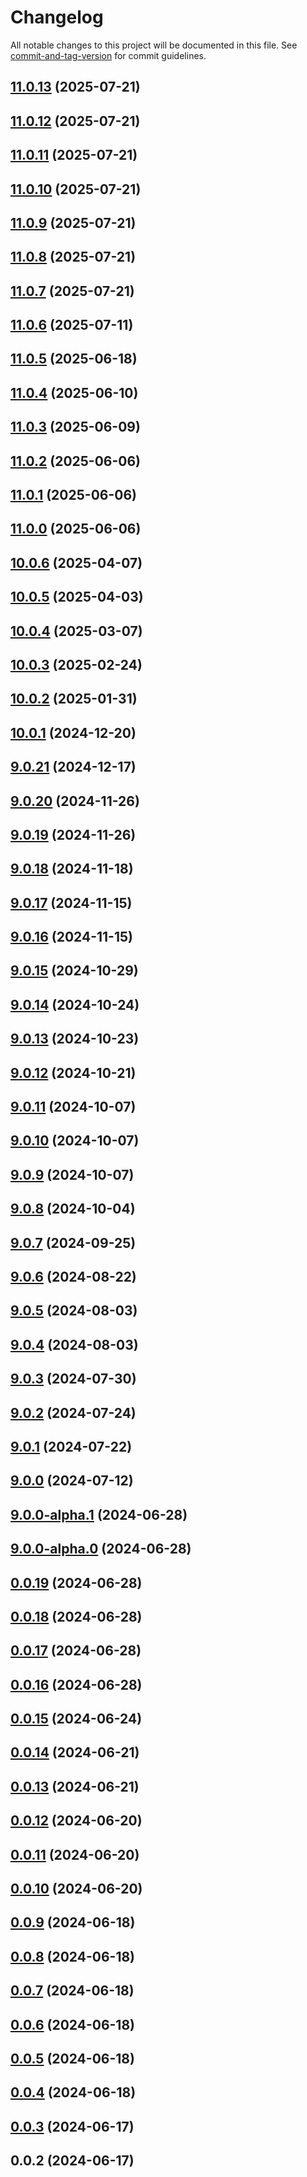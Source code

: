 # Changelog

All notable changes to this project will be documented in this file. See [commit-and-tag-version](https://github.com/absolute-version/commit-and-tag-version) for commit guidelines.

## [11.0.13](https://github.com/haxtheweb/haxcms-nodejs/compare/v11.0.12...v11.0.13) (2025-07-21)

## [11.0.12](https://github.com/haxtheweb/haxcms-nodejs/compare/v11.0.11...v11.0.12) (2025-07-21)

## [11.0.11](https://github.com/haxtheweb/haxcms-nodejs/compare/v11.0.10...v11.0.11) (2025-07-21)

## [11.0.10](https://github.com/haxtheweb/haxcms-nodejs/compare/v11.0.9...v11.0.10) (2025-07-21)

## [11.0.9](https://github.com/haxtheweb/haxcms-nodejs/compare/v11.0.8...v11.0.9) (2025-07-21)

## [11.0.8](https://github.com/haxtheweb/haxcms-nodejs/compare/v11.0.7...v11.0.8) (2025-07-21)

## [11.0.7](https://github.com/haxtheweb/haxcms-nodejs/compare/v11.0.6...v11.0.7) (2025-07-21)

## [11.0.6](https://github.com/haxtheweb/haxcms-nodejs/compare/v11.0.5...v11.0.6) (2025-07-11)

## [11.0.5](https://github.com/haxtheweb/haxcms-nodejs/compare/v11.0.4...v11.0.5) (2025-06-18)

## [11.0.4](https://github.com/haxtheweb/haxcms-nodejs/compare/v11.0.3...v11.0.4) (2025-06-10)

## [11.0.3](https://github.com/haxtheweb/haxcms-nodejs/compare/v11.0.2...v11.0.3) (2025-06-09)

## [11.0.2](https://github.com/haxtheweb/haxcms-nodejs/compare/v11.0.1...v11.0.2) (2025-06-06)

## [11.0.1](https://github.com/haxtheweb/haxcms-nodejs/compare/v11.0.0...v11.0.1) (2025-06-06)

## [11.0.0](https://github.com/haxtheweb/haxcms-nodejs/compare/v10.0.6...v11.0.0) (2025-06-06)

## [10.0.6](https://github.com/haxtheweb/haxcms-nodejs/compare/v10.0.5...v10.0.6) (2025-04-07)

## [10.0.5](https://github.com/haxtheweb/haxcms-nodejs/compare/v10.0.4...v10.0.5) (2025-04-03)

## [10.0.4](https://github.com/haxtheweb/haxcms-nodejs/compare/v10.0.3...v10.0.4) (2025-03-07)

## [10.0.3](https://github.com/haxtheweb/haxcms-nodejs/compare/v10.0.2...v10.0.3) (2025-02-24)

## [10.0.2](https://github.com/haxtheweb/haxcms-nodejs/compare/v10.0.1...v10.0.2) (2025-01-31)

## [10.0.1](https://github.com/haxtheweb/haxcms-nodejs/compare/v9.0.21...v10.0.1) (2024-12-20)

## [9.0.21](https://github.com/haxtheweb/haxcms-nodejs/compare/v9.0.20...v9.0.21) (2024-12-17)

## [9.0.20](https://github.com/haxtheweb/haxcms-nodejs/compare/v9.0.19...v9.0.20) (2024-11-26)

## [9.0.19](https://github.com/haxtheweb/haxcms-nodejs/compare/v9.0.18...v9.0.19) (2024-11-26)

## [9.0.18](https://github.com/haxtheweb/haxcms-nodejs/compare/v9.0.17...v9.0.18) (2024-11-18)

## [9.0.17](https://github.com/haxtheweb/haxcms-nodejs/compare/v9.0.16...v9.0.17) (2024-11-15)

## [9.0.16](https://github.com/haxtheweb/haxcms-nodejs/compare/v9.0.15...v9.0.16) (2024-11-15)

## [9.0.15](https://github.com/haxtheweb/haxcms-nodejs/compare/v9.0.14...v9.0.15) (2024-10-29)

## [9.0.14](https://github.com/haxtheweb/haxcms-nodejs/compare/v9.0.13...v9.0.14) (2024-10-24)

## [9.0.13](https://github.com/haxtheweb/haxcms-nodejs/compare/v9.0.12...v9.0.13) (2024-10-23)

## [9.0.12](https://github.com/haxtheweb/haxcms-nodejs/compare/v9.0.11...v9.0.12) (2024-10-21)

## [9.0.11](https://github.com/haxtheweb/haxcms-nodejs/compare/v9.0.10...v9.0.11) (2024-10-07)

## [9.0.10](https://github.com/haxtheweb/haxcms-nodejs/compare/v9.0.9...v9.0.10) (2024-10-07)

## [9.0.9](https://github.com/haxtheweb/haxcms-nodejs/compare/v9.0.8...v9.0.9) (2024-10-07)

## [9.0.8](https://github.com/haxtheweb/haxcms-nodejs/compare/v9.0.7...v9.0.8) (2024-10-04)

## [9.0.7](https://github.com/haxtheweb/haxcms-nodejs/compare/v9.0.6...v9.0.7) (2024-09-25)

## [9.0.6](https://github.com/haxtheweb/haxcms-nodejs/compare/v9.0.5...v9.0.6) (2024-08-22)

## [9.0.5](https://github.com/haxtheweb/haxcms-nodejs/compare/v9.0.4...v9.0.5) (2024-08-03)

## [9.0.4](https://github.com/haxtheweb/haxcms-nodejs/compare/v9.0.3...v9.0.4) (2024-08-03)

## [9.0.3](https://github.com/haxtheweb/haxcms-nodejs/compare/v9.0.2...v9.0.3) (2024-07-30)

## [9.0.2](https://github.com/haxtheweb/haxcms-nodejs/compare/v9.0.1...v9.0.2) (2024-07-24)

## [9.0.1](https://github.com/haxtheweb/haxcms-nodejs/compare/v9.0.0...v9.0.1) (2024-07-22)

## [9.0.0](https://github.com/haxtheweb/haxcms-nodejs/compare/v9.0.0-alpha.1...v9.0.0) (2024-07-12)

## [9.0.0-alpha.1](https://github.com/haxtheweb/haxcms-nodejs/compare/v9.0.0-alpha.0...v9.0.0-alpha.1) (2024-06-28)

## [9.0.0-alpha.0](https://github.com/haxtheweb/haxcms-nodejs/compare/v0.0.19...v9.0.0-alpha.0) (2024-06-28)

## [0.0.19](https://github.com/haxtheweb/haxcms-nodejs/compare/v0.0.18...v0.0.19) (2024-06-28)

## [0.0.18](https://github.com/haxtheweb/haxcms-nodejs/compare/v0.0.17...v0.0.18) (2024-06-28)

## [0.0.17](https://github.com/haxtheweb/haxcms-nodejs/compare/v0.0.16...v0.0.17) (2024-06-28)

## [0.0.16](https://github.com/haxtheweb/haxcms-nodejs/compare/v0.0.15...v0.0.16) (2024-06-28)

## [0.0.15](https://github.com/haxtheweb/haxcms-nodejs/compare/v0.0.14...v0.0.15) (2024-06-24)

## [0.0.14](https://github.com/haxtheweb/haxcms-nodejs/compare/v0.0.13...v0.0.14) (2024-06-21)

## [0.0.13](https://github.com/haxtheweb/haxcms-nodejs/compare/v0.0.12...v0.0.13) (2024-06-21)

## [0.0.12](https://github.com/haxtheweb/haxcms-nodejs/compare/v0.0.11...v0.0.12) (2024-06-20)

## [0.0.11](https://github.com/haxtheweb/haxcms-nodejs/compare/v0.0.10...v0.0.11) (2024-06-20)

## [0.0.10](https://github.com/haxtheweb/haxcms-nodejs/compare/v0.0.9...v0.0.10) (2024-06-20)

## [0.0.9](https://github.com/haxtheweb/haxcms-nodejs/compare/v0.0.8...v0.0.9) (2024-06-18)

## [0.0.8](https://github.com/haxtheweb/haxcms-nodejs/compare/v0.0.7...v0.0.8) (2024-06-18)

## [0.0.7](https://github.com/haxtheweb/haxcms-nodejs/compare/v0.0.6...v0.0.7) (2024-06-18)

## [0.0.6](https://github.com/haxtheweb/haxcms-nodejs/compare/v0.0.5...v0.0.6) (2024-06-18)

## [0.0.5](https://github.com/haxtheweb/haxcms-nodejs/compare/v0.0.4...v0.0.5) (2024-06-18)

## [0.0.4](https://github.com/haxtheweb/haxcms-nodejs/compare/v0.0.3...v0.0.4) (2024-06-18)

## [0.0.3](https://github.com/haxtheweb/haxcms-nodejs/compare/v0.0.2...v0.0.3) (2024-06-17)

## 0.0.2 (2024-06-17)
